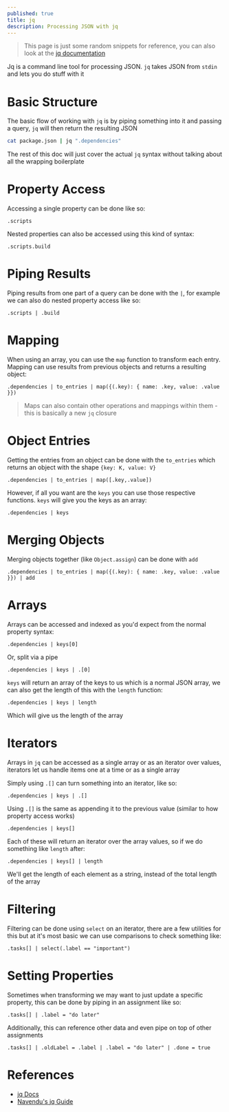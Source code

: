 ```yaml
---
published: true
title: jq
description: Processing JSON with jq
---
```


> This page is just some random snippets for reference, you can also look at the [jq documentation](https://jqlang.org/)

Jq is a command line tool for processing JSON. `jq` takes JSON from `stdin` and lets you do stuff with it

# Basic Structure

The basic flow of working with `jq` is by piping something into it and passing a query, `jq` will then return the resulting JSON

```sh
cat package.json | jq ".dependencies"
```

The rest of this doc will just cover the actual `jq` syntax without talking about all the wrapping boilerplate

# Property Access

Accessing a single property can be done like so:

```jq
.scripts
```

Nested properties can also be accessed using this kind of syntax:

```jq
.scripts.build
```

# Piping Results

Piping results from one part of a query can be done with the `|`, for example we can also do nested property access like so:

```jq
.scripts | .build
```

# Mapping

When using an array, you can use the `map` function to transform each entry. Mapping can use results from previous objects and returns a resulting object:

```jq
.dependencies | to_entries | map({(.key): { name: .key, value: .value }})
```

> Maps can also contain other operations and mappings within them - this is basically a new `jq` closure

# Object Entries

Getting the entries from an object can be done with the `to_entries` which returns an object with the shape `{key: K, value: V}`

```jq
.dependencies | to_entries | map([.key,.value])
```

However, if all you want are the `keys` you can use those respective functions. `keys` will give you the keys as an array:

```jq
.dependencies | keys
```

# Merging Objects

Merging objects together (like `Object.assign`) can be done with `add`

```jq
.dependencies | to_entries | map({(.key): { name: .key, value: .value }}) | add
```

# Arrays

Arrays can be accessed and indexed as you'd expect from the normal property syntax:

```jq
.dependencies | keys[0]
```

Or, split via a pipe

```jq
.dependencies | keys | .[0]
```

`keys` will return an array of the keys to us which is a normal JSON array, we can also get the length of this with the `length` function:

```jq
.dependencies | keys | length
```

Which will give us the length of the array

# Iterators

Arrays in `jq` can be accessed as a single array or as an iterator over values, iterators let us handle items one at a time or as a single array

Simply using `.[]` can turn something into an iterator, like so:

```jq
.dependencies | keys | .[]
```

Using `.[]` is the same as appending it to the previous value (similar to how property access works)

```jq
.dependencies | keys[]
```

Each of these will return an iterator over the array values, so if we do something like `length` after:

```jq
.dependencies | keys[] | length
```

We'll get the length of each element as a string, instead of the total length of the array

# Filtering

Filtering can be done using `select` on an iterator, there are a few utilities for this but at it's most basic we can use comparisons to check something like:

```jq
.tasks[] | select(.label == "important")
```

# Setting Properties

Sometimes when transforming we may want to just update a specific property, this can be done by piping in an assignment like so:

```jq
.tasks[] | .label = "do later" 
```

Additionally, this can reference other data and even pipe on top of other assignments

```jq
.tasks[] | .oldLabel = .label | .label = "do later" | .done = true
```

# References

- [jq Docs](https://jqlang.org/)
- [Navendu's jq Guide](https://navendu.me/posts/jq-interactive-guide/)